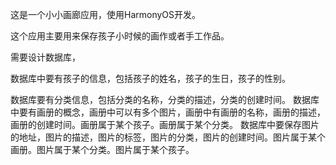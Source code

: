 这是一个小小画廊应用，使用HarmonyOS开发。

这个应用主要用来保存孩子小时候的画作或者手工作品。

需要设计数据库，

数据库中要有孩子的信息，包括孩子的姓名，孩子的生日，孩子的性别。

数据库要有分类信息，包括分类的名称，分类的描述，分类的创建时间。
数据库中要有画册的概念，画册中可以有多个图片，画册中有画册的名称，画册的描述，画册的创建时间。画册属于某个孩子。画册属于某个分类。
数据库中要保存图片的地址，图片的描述，图片的标签，图片的分类，图片的创建时间。图片属于某个画册。图片属于某个分类。图片属于某个孩子。
